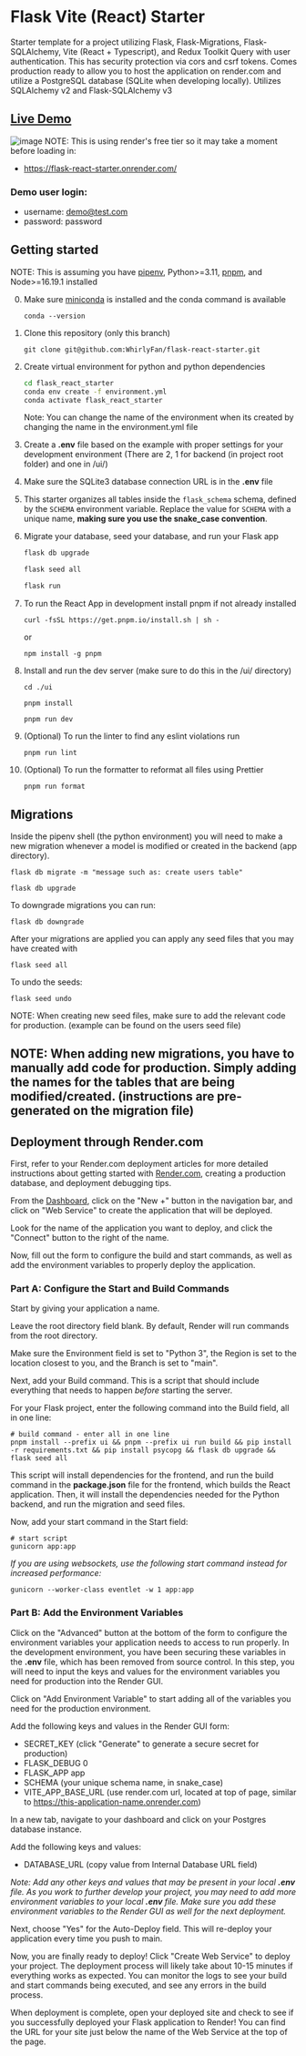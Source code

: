# Flask Vite (React) Starter

Starter template for a project utilizing Flask, Flask-Migrations, Flask-SQLAlchemy, Vite (React + Typescript), and Redux Toolkit Query with user authentication.
This has security protection via cors and csrf tokens. Comes production ready to allow you to host the application on render.com and utilize a PostgreSQL database (SQLite when developing locally). Utilizes SQLAlchemy v2 and Flask-SQLAlchemy v3

## [Live Demo](https://flask-react-starter.onrender.com/)
![image](https://github.com/WhirlyFan/flask-react-starter/assets/75882197/232ec78c-86e7-4988-9c01-b7af562dfd63)
NOTE: This is using render's free tier so it may take a moment before loading in:
- https://flask-react-starter.onrender.com/

### Demo user login:
- username: demo@test.com
- password: password

## Getting started
NOTE: This is assuming you have [pipenv](https://pipenv.pypa.io/en/latest/installation.html), Python>=3.11, [pnpm](https://pnpm.io/installation), and Node>=16.19.1 installed

0. Make sure [miniconda](https://docs.anaconda.com/miniconda/miniconda-install/) is installed and the conda command is available

      ```
      conda --version
      ```

1. Clone this repository (only this branch)

      ```
      git clone git@github.com:WhirlyFan/flask-react-starter.git
      ```

2. Create virtual environment for python and python dependencies

      ```bash
      cd flask_react_starter
      conda env create -f environment.yml
      conda activate flask_react_starter
      ```

      Note: You can change the name of the environment when its created by changing the name in the environment.yml file

3. Create a **.env** file based on the example with proper settings for your
   development environment (There are 2, 1 for backend (in project root folder) and one in /ui/)

4. Make sure the SQLite3 database connection URL is in the **.env** file

5. This starter organizes all tables inside the `flask_schema` schema, defined
   by the `SCHEMA` environment variable.  Replace the value for
   `SCHEMA` with a unique name, **making sure you use the snake_case
   convention**.

6. Migrate your database, seed your database, and run your Flask app

   ```bash
   flask db upgrade
   ```

   ```bash
   flask seed all
   ```

   ```bash
   flask run
   ```

7. To run the React App in development install pnpm if not already installed

      ```
      curl -fsSL https://get.pnpm.io/install.sh | sh -
      ```
      or
      ```
      npm install -g pnpm
      ```
8. Install and run the dev server (make sure to do this in the /ui/ directory)
      ```
      cd ./ui
      ```
      ```
      pnpm install
      ```
      ```
      pnpm run dev
      ```
9. (Optional) To run the linter to find any eslint violations run
      ```
      pnpm run lint
      ```

10. (Optional) To run the formatter to reformat all files using Prettier
      ```
      pnpm run format
      ```

## Migrations

Inside the pipenv shell (the python environment) you will need to make a new migration whenever a model is modified or created in the backend (app directory).

```
flask db migrate -m "message such as: create users table"
```
```
flask db upgrade
```
To downgrade migrations you can run:
```
flask db downgrade
```
After your migrations are applied you can apply any seed files that you may have created with
```
flask seed all
```
To undo the seeds:
```
flask seed undo
```
NOTE: When creating new seed files, make sure to add the relevant code for production. (example can be found on the users seed file)

## NOTE: When adding new migrations, you have to manually add code for production. Simply adding the names for the tables that are being modified/created. (instructions are pre-generated on the migration file)

## Deployment through Render.com

First, refer to your Render.com deployment articles for more detailed
instructions about getting started with [Render.com], creating a production
database, and deployment debugging tips.

From the [Dashboard], click on the "New +" button in the navigation bar, and
click on "Web Service" to create the application that will be deployed.

Look for the name of the application you want to deploy, and click the "Connect"
button to the right of the name.

Now, fill out the form to configure the build and start commands, as well as add
the environment variables to properly deploy the application.

### Part A: Configure the Start and Build Commands

Start by giving your application a name.

Leave the root directory field blank. By default, Render will run commands from
the root directory.

Make sure the Environment field is set to "Python 3", the Region is set to
the location closest to you, and the Branch is set to "main".

Next, add your Build command. This is a script that should include everything
that needs to happen _before_ starting the server.

For your Flask project, enter the following command into the Build field, all in
one line:

```shell
# build command - enter all in one line
pnpm install --prefix ui && pnpm --prefix ui run build && pip install -r requirements.txt && pip install psycopg && flask db upgrade && flask seed all
```

This script will install dependencies for the frontend, and run the build
command in the __package.json__ file for the frontend, which builds the React
application. Then, it will install the dependencies needed for the Python
backend, and run the migration and seed files.

Now, add your start command in the Start field:

```shell
# start script
gunicorn app:app
```

_If you are using websockets, use the following start command instead for increased performance:_

`gunicorn --worker-class eventlet -w 1 app:app`

### Part B: Add the Environment Variables

Click on the "Advanced" button at the bottom of the form to configure the
environment variables your application needs to access to run properly. In the
development environment, you have been securing these variables in the __.env__
file, which has been removed from source control. In this step, you will need to
input the keys and values for the environment variables you need for production
into the Render GUI.

Click on "Add Environment Variable" to start adding all of the variables you
need for the production environment.

Add the following keys and values in the Render GUI form:

- SECRET_KEY (click "Generate" to generate a secure secret for production)
- FLASK_DEBUG 0
- FLASK_APP app
- SCHEMA (your unique schema name, in snake_case)
- VITE_APP_BASE_URL (use render.com url, located at top of page, similar to
  https://this-application-name.onrender.com)

In a new tab, navigate to your dashboard and click on your Postgres database
instance.

Add the following keys and values:

- DATABASE_URL (copy value from Internal Database URL field)

_Note: Add any other keys and values that may be present in your local __.env__
file. As you work to further develop your project, you may need to add more
environment variables to your local __.env__ file. Make sure you add these
environment variables to the Render GUI as well for the next deployment._

Next, choose "Yes" for the Auto-Deploy field. This will re-deploy your
application every time you push to main.

Now, you are finally ready to deploy! Click "Create Web Service" to deploy your
project. The deployment process will likely take about 10-15 minutes if
everything works as expected. You can monitor the logs to see your build and
start commands being executed, and see any errors in the build process.

When deployment is complete, open your deployed site and check to see if you
successfully deployed your Flask application to Render! You can find the URL for
your site just below the name of the Web Service at the top of the page.

[Render.com]: https://render.com/
[Dashboard]: https://dashboard.render.com/
